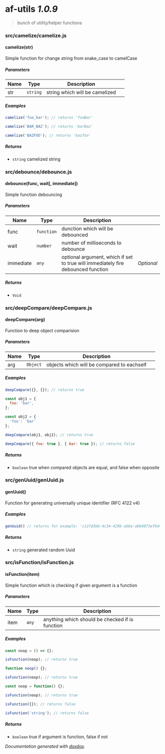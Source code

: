 # af-utils *1.0.9*

> bunch of utility/helper functions


### src/camelize/camelize.js


#### camelize(str) 

Simple function for change string from snake_case to camelCase




##### Parameters

| Name | Type | Description |  |
| ---- | ---- | ----------- | -------- |
| str | `string`  | string which will be camelized | &nbsp; |




##### Examples

```javascript
camelize('foo_bar'); // returns 'fooBar'
```
```javascript
camelize('BAR_BAZ'); // returns 'barBaz'
```
```javascript
camelize('BAZFOO'); // returns 'bazfoo'
```


##### Returns


- `string`  camelized string




### src/debounce/debounce.js


#### debounce(func, wait[, immediate]) 

Simple function debouncing




##### Parameters

| Name | Type | Description |  |
| ---- | ---- | ----------- | -------- |
| func | `function`  | dunction which will be debounced | &nbsp; |
| wait | `number`  | number of milliseconds to debounce | &nbsp; |
| immediate | `any`  | optional argument, which if set to true will immediately fire debounced function | *Optional* |




##### Returns


- `Void`




### src/deepCompare/deepCompare.js


#### deepCompare(arg) 

Function to deep object comparision




##### Parameters

| Name | Type | Description |  |
| ---- | ---- | ----------- | -------- |
| arg | `Object`  | objects which will be compared to eachself | &nbsp; |




##### Examples

```javascript
deepCompare({}, {}); // returns true
```
```javascript
const obj1 = {
  foo: 'bar',
};

const obj2 = {
  'foo': 'bar'
};

deepCompare(obj1, obj2); // returns true
```
```javascript
deepCompare({ foo: true }, { bar: true }); // returns false
```


##### Returns


- `boolean`  true when compared objects are equal, and false when opposite




### src/genUuid/genUuid.js


#### genUuid() 

Function for generating universally unique identifier (RFC 4122 v4)






##### Examples

```javascript
genUuid() // returns for example: 'c127d3bb-4c34-429b-ab6a-a6b4073ef6d4'
```


##### Returns


- `string`  generated random Uuid




### src/isFunction/isFunction.js


#### isFunction(item) 

Simple function which is checking if given argument is a function




##### Parameters

| Name | Type | Description |  |
| ---- | ---- | ----------- | -------- |
| item | `any`  | anything which should be checked if is function | &nbsp; |




##### Examples

```javascript
const noop = () => {};

isFunction(noop); // returns true
```
```javascript
function noop() {};

isFunction(noop); // returns true
```
```javascript
const noop = function() {};

isFunction(noop); // returns true
```
```javascript
isFunction({}); // returns false
```
```javascript
isFunction('string'); // returns false
```


##### Returns


- `boolean`  true if argument is function, false if not




*Documentation generated with [doxdox](https://github.com/neogeek/doxdox).*
